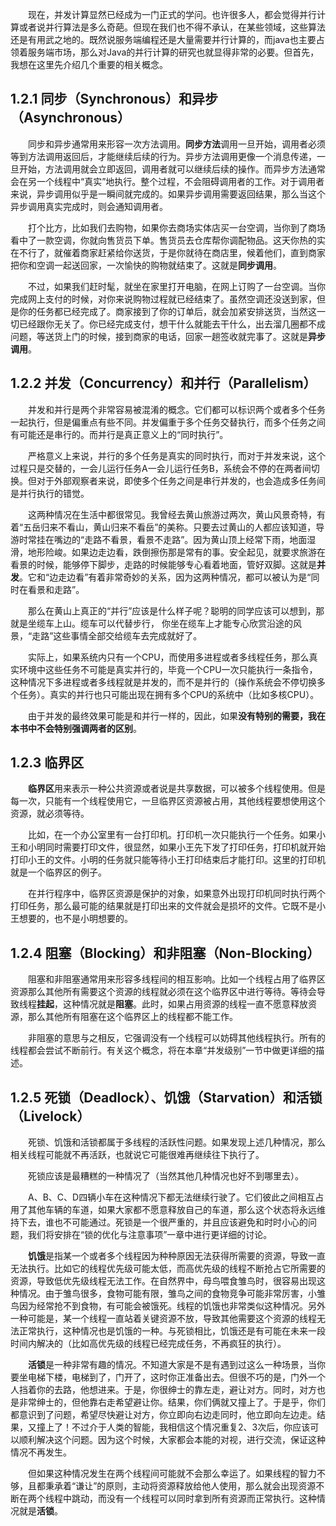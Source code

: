&emsp;&emsp;现在，并发计算显然已经成为一门正式的学问。也许很多人，都会觉得并行计算或者说并行算法是多么奇葩。但现在我们也不得不承认，在某些领域，这些算法还是有用武之地的。既然说服务端编程还是大量需要并行计算的，而java也主要占领着服务端市场，那么对Java的并行计算的研究也就显得非常的必要。但首先，我想在这里先介绍几个重要的相关概念。

## 1.2.1 同步（Synchronous）和异步（Asynchronous）

&emsp;&emsp;同步和异步通常用来形容一次方法调用。**同步方法**调用一旦开始，调用者必须等到方法调用返回后，才能继续后续的行为。异步方法调用更像一个消息传递，一旦开始，方法调用就会立即返回，调用者就可以继续后续的操作。而异步方法通常会在另一个线程中“真实”地执行。整个过程，不会阻碍调用者的工作。对于调用者来说，异步调用似乎是一瞬间就完成的。如果异步调用需要返回结果，那么当这个异步调用真实完成时，则会通知调用者。

&emsp;&emsp;打个比方，比如我们去购物，如果你去商场实体店买一台空调，当你到了商场看中了一款空调，你就向售货员下单。售货员去仓库帮你调配物品。这天你热的实在不行了，就催着商家赶紧给你送货，于是你就待在商店里，候着他们，直到商家把你和空调一起送回家，一次愉快的购物就结束了。这就是**同步调用**。

&emsp;&emsp;不过，如果我们赶时髦，就坐在家里打开电脑，在网上订购了一台空调。当你完成网上支付的时候，对你来说购物过程就已经结束了。虽然空调还没送到家，但是你的任务都已经完成了。商家接到了你的订单后，就会加紧安排送货，当然这一切已经跟你无关了。你已经完成支付，想干什么就能去干什么，出去溜几圈都不成问题，等送货上门的时候，接到商家的电话，回家一趟签收就完事了。这就是**异步调用**。

## 1.2.2 并发（Concurrency）和并行（Parallelism）

&emsp;&emsp;并发和并行是两个非常容易被混淆的概念。它们都可以标识两个或者多个任务一起执行，但是偏重点有些不同。并发偏重于多个任务交替执行，而多个任务之间有可能还是串行的。而并行是真正意义上的“同时执行”。

&emsp;&emsp;严格意义上来说，并行的多个任务是真实的同时执行，而对于并发来说，这个过程只是交替的，一会儿运行任务A一会儿运行任务B，系统会不停的在两者间切换。但对于外部观察者来说，即使多个任务之间是串行并发的，也会造成多任务间是并行执行的错觉。

&emsp;&emsp;这两种情况在生活中都很常见。我曾经去黄山旅游过两次，黄山风景奇特，有着“五岳归来不看山，黄山归来不看岳”的美称。只要去过黄山的人都应该知道，导游时常挂在嘴边的“走路不看景，看景不走路”。因为黄山顶上经常下雨，地面湿滑，地形险峻。如果边走边看，跌倒擦伤那是常有的事。安全起见，就要求旅游在看景的时候，能够停下脚步，走路的时候能够专心看着地面，管好双脚。这就是**并发**。它和“边走边看”有着非常奇妙的关系，因为这两种情况，都可以被认为是“同时在看景和走路”。

&emsp;&emsp;那么在黄山上真正的“并行”应该是什么样子呢？聪明的同学应该可以想到，那就是坐缆车上山。缆车可以代替步行， 你坐在缆车上才能专心欣赏沿途的风景，“走路”这些事情全部交给缆车去完成就好了。

&emsp;&emsp;实际上，如果系统内只有一个CPU，而使用多进程或者多线程任务，那么真实环境中这些任务不可能是真实并行的，毕竟一个CPU一次只能执行一条指令，这种情况下多进程或者多线程就是并发的，而不是并行的（操作系统会不停切换多个任务）。真实的并行也只可能出现在拥有多个CPU的系统中（比如多核CPU）。

&emsp;&emsp;由于并发的最终效果可能是和并行一样的，因此，如果**没有特别的需要，我在本书中不会特别强调两者的区别**。

## 1.2.3 临界区

&emsp;&emsp;**临界区**用来表示一种公共资源或者说是共享数据，可以被多个线程使用。但是每一次，只能有一个线程使用它，一旦临界区资源被占用，其他线程要想使用这个资源，就必须等待。

&emsp;&emsp;比如，在一个办公室里有一台打印机。打印机一次只能执行一个任务。如果小王和小明同时需要打印文件，很显然，如果小王先下发了打印任务，打印机就开始打印小王的文件。小明的任务就只能等待小王打印结束后才能打印。这里的打印机就是一个临界区的例子。

&emsp;&emsp;在并行程序中，临界区资源是保护的对象，如果意外出现打印机同时执行两个打印任务，那么最可能的结果就是打印出来的文件就会是损坏的文件。它既不是小王想要的，也不是小明想要的。

## 1.2.4 阻塞（Blocking）和非阻塞（Non-Blocking）

&emsp;&emsp;阻塞和非阻塞通常用来形容多线程间的相互影响。比如一个线程占用了临界区资源那么其他所有需要这个资源的线程就必须在这个临界区中进行等待。等待会导致线程**挂起**，这种情况就是**阻塞**。此时，如果占用资源的线程一直不愿意释放资源，那么其他所有阻塞在这个临界区上的线程都不能工作。

&emsp;&emsp;非阻塞的意思与之相反，它强调没有一个线程可以妨碍其他线程执行。所有的线程都会尝试不断前行。有关这个概念，将在本章“并发级别”一节中做更详细的描述。

## 1.2.5 死锁（Deadlock）、饥饿（Starvation）和活锁（Livelock）

&emsp;&emsp;死锁、饥饿和活锁都属于多线程的活跃性问题。如果发现上述几种情况，那么相关线程可能就不再活跃，也就说它可能很难再继续往下执行了。

&emsp;&emsp;死锁应该是最糟糕的一种情况了（当然其他几种情况也好不到哪里去）。

&emsp;&emsp;A、B、C、D四辆小车在这种情况下都无法继续行驶了。它们彼此之间相互占用了其他车辆的车道，如果大家都不愿意释放自己的车道，那么这个状态将永远维持下去，谁也不可能通过。死锁是一个很严重的，并且应该避免和时时小心的问题，我们将安排在“锁的优化与注意事项”一章中进行更详细的讨论。

&emsp;&emsp;**饥饿**是指某一个或者多个线程因为种种原因无法获得所需要的资源，导致一直无法执行。比如它的线程优先级可能太低，而高优先级的线程不断抢占它所需要的资源，导致低优先级线程无法工作。在自然界中，母鸟喂食雏鸟时，很容易出现这种情况。由于雏鸟很多，食物可能有限，雏鸟之间的食物竞争可能非常厉害，小雏鸟因为经常抢不到食物，有可能会被饿死。线程的饥饿也非常类似这种情况。另外一种可能是，某一个线程一直站着关键资源不放，导致其他需要这个资源的线程无法正常执行，这种情况也是饥饿的一种。与死锁相比，饥饿还是有可能在未来一段时间内解决的（比如高优先级的线程已经完成任务，不再疯狂的执行）。

&emsp;&emsp;**活锁**是一种非常有趣的情况。不知道大家是不是有遇到过这么一种场景，当你要坐电梯下楼，电梯到了，门开了，这时你正准备出去。但很不巧的是，门外一个人挡着你的去路，他想进来。于是，你很绅士的靠左走，避让对方。同时，对方也是非常绅士的，但他靠右走希望避让你。结果，你们俩就又撞上了。于是乎，你们都意识到了问题，希望尽快避让对方，你立即向右边走同时，他立即向左边走。结果，又撞上了！不过介于人类的智能，我相信这个情况重复2、3次后，你应该可以顺利解决这个问题。因为这个时候，大家都会本能的对视，进行交流，保证这种情况不再发生。

&emsp;&emsp;但如果这种情况发生在两个线程间可能就不会那么幸运了。如果线程的智力不够，且都秉承着“谦让”的原则，主动将资源释放给他人使用，那么就会出现资源不断在两个线程中跳动，而没有一个线程可以同时拿到所有资源而正常执行。这种情况就是**活锁**。